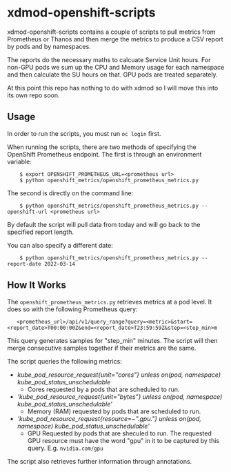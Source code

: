 # xdmod-openshift-scripts

xdmod-openshift-scripts contains a couple of scripts to pull metrics from Prometheus or Thanos
and then merge the metrics to produce a CSV report by pods and by namespaces.

The reports do the necessary maths to calcuate Service Unit hours. For non-GPU pods we sum up the CPU
and Memory usage for each namespace and then calculate the SU hours on that. GPU pods are treated separately.


At this point this repo has nothing to do with xdmod so I will move this into its own repo soon.

## Usage

In order to run the scripts, you must run `oc login` first.

When running the scripts, there are two methods of specifying the OpenShift Prometheus
endpoint. The first is through an environment variable:

```
    $ export OPENSHIFT_PROMETHEUS_URL=<prometheus url>
    $ python openshift_metrics/openshift_prometheus_metrics.py 
```

The second is directly on the command line:

```
    $ python openshift_metrics/openshift_prometheus_metrics.py --openshift-url <prometheus url>
```

By default the script will pull data from today and will go back to the specified report length.

You can also specify a different date:

```
    $ python openshift_metrics/openshift_prometheus_metrics.py --report-date 2022-03-14
```

## How It Works

The `openshift_prometheus_metrics.py` retrieves metrics at a pod level. It does so with the
following Prometheus query:

```
   <prometheus_url>/api/v1/query_range?query=<metric>&start=<report_date>T00:00:00Z&end=<report_date>T23:59:59Z&step=<step_min>m
```

This query generates samples for "step_min" minutes. The script will then merge consecutive samples
together if their metrics are the same.

The script queries the following metrics:

* *kube_pod_resource_request{unit="cores"} unless on(pod, namespace) kube_pod_status_unschedulable*
   * Cores requested by a pods that are scheduled to run.
* *'kube_pod_resource_request{unit="bytes"} unless on(pod, namespace) kube_pod_status_unschedulable'*
   * Memory (RAM) requested by pods that are scheduled to run.
* *'kube_pod_resource_request{resource=~".*gpu.*"} unless on(pod, namespace) kube_pod_status_unschedulable'*
   * GPU Requested by pods that are sheculed to run. The requested GPU resource must have the word "gpu" in it
   to be captured by this query. E.g. `nvidia.com/gpu`

The script also retrieves further information through annotations.
